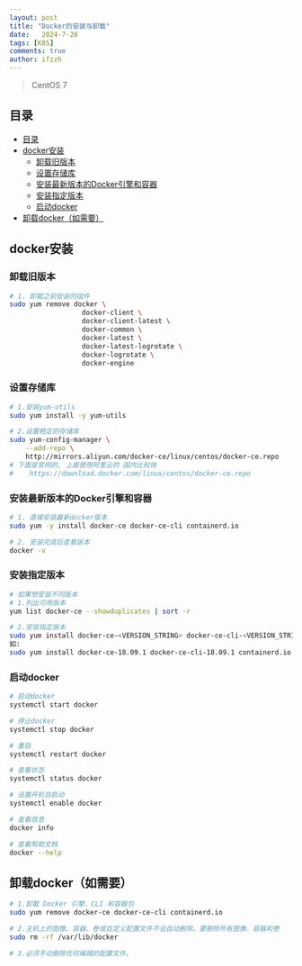 ```yaml
---
layout: post
title: "Docker的安装与卸载"
date:   2024-7-28
tags: [K8S]
comments: true
author: ifzzh
---
```


> CentOS 7

<!-- ###### 说明： -->

<!-- more -->


<link rel="stylesheet" type="text/css" href="../css/auto-title-number.css" />

## 目录

- [目录](#目录)
- [docker安装](#docker安装)
  - [卸载旧版本](#卸载旧版本)
  - [设置存储库](#设置存储库)
  - [安装最新版本的Docker引擎和容器](#安装最新版本的docker引擎和容器)
  - [安装指定版本](#安装指定版本)
  - [启动docker](#启动docker)
- [卸载docker（如需要）](#卸载docker如需要)




## docker安装

### 卸载旧版本

```bash
# 1. 卸载之前安装的组件
sudo yum remove docker \
                  docker-client \
                  docker-client-latest \
                  docker-common \
                  docker-latest \
                  docker-latest-logrotate \
                  docker-logrotate \
                  docker-engine

```

### 设置存储库
```bash
# 1.安装yum-utils
sudo yum install -y yum-utils

# 2.设置稳定的存储库
sudo yum-config-manager \
    --add-repo \
    http://mirrors.aliyun.com/docker-ce/linux/centos/docker-ce.repo
# 下面是官网的, 上面使用阿里云的 国内比较快
#    https://download.docker.com/linux/centos/docker-ce.repo
```

### 安装最新版本的Docker引擎和容器

```bash
# 1. 直接安装最新docker版本
sudo yum -y install docker-ce docker-ce-cli containerd.io

# 2. 安装完成后查看版本
docker -v
```

### 安装指定版本
```bash
# 如果想安装不同版本
# 1.列出可用版本
yum list docker-ce --showduplicates | sort -r

# 2.安装指定版本
sudo yum install docker-ce-<VERSION_STRING> docker-ce-cli-<VERSION_STRING> containerd.io
如:
sudo yum install docker-ce-18.09.1 docker-ce-cli-18.09.1 containerd.io

```

### 启动docker
```bash
# 启动docker
systemctl start docker

# 停止docker
systemctl stop docker

# 重启
systemctl restart docker

# 查看状态
systemctl status docker

# 设置开机自启动
systemctl enable docker

# 查看信息
docker info

# 查看帮助文档
docker --help
```
## 卸载docker（如需要）
```bash
# 1.卸载 Docker 引擎、CLI 和容器包
sudo yum remove docker-ce docker-ce-cli containerd.io

# 2.主机上的图像、容器、卷或自定义配置文件不会自动删除。要删除所有图像、容器和卷
sudo rm -rf /var/lib/docker

# 3.必须手动删除任何编辑的配置文件。
```